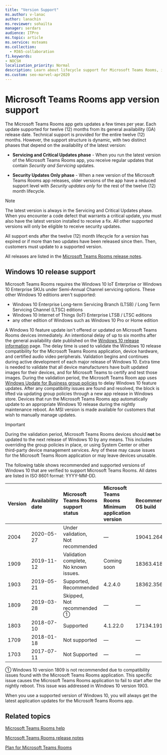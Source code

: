 ```yaml
---
title: "Version Support"
ms.author: v-lanac
author: lanachin
ms.reviewer: sohailta
manager: serdars
audience: ITPro
ms.topic: article
ms.service: msteams
ms.collection: 
  - M365-collaboration
f1.keywords:
- NOCSH
localization_priority: Normal
description: Learn about lifecycle support for Microsoft Teams Rooms, including the dynamic support structure and its phases.
ms.custom: seo-marvel-apr2020
---
```


# Microsoft Teams Rooms app version support
 
The Microsoft Teams Rooms app gets updates a few times per year. Each update supported for twelve (12) months from its general availability (GA) release date. Technical support is provided for the entire twelve (12) months. However, the support structure is dynamic, with two distinct phases that depend on the availability of the latest version:

- **Servicing and Critical Updates phase** \- When you run the latest version of the Microsoft Teams Rooms app, you receive regular updates that contain *Security and Servicing* updates.

- **Security Updates Only phase** \- When a new version of the Microsoft Teams Rooms app releases, older versions of the app have a reduced support level with *Security updates only* for the rest of the twelve (12) month lifecycle.

> [!NOTE]
> The latest version is always in the Servicing and Critical Updates phase. When you encounter a code defect that warrants a critical update, you must also have the latest version installed to receive a fix. All other supported versions will only be eligible to receive security updates.

All support ends after the twelve (12) month lifecycle for a version has expired or if more than two updates have been released since then. Then, customers must update to a supported version.

All releases are listed in the [Microsoft Teams Rooms release notes](rooms-release-note.md).

## Windows 10 release support

Microsoft Teams Rooms requires the  Windows 10 IoT Enterprise or Windows 10 Enterprise SKUs under Semi-Annual Channel servicing options. These other Windows 10 editions aren't supported:

- Windows 10 Enterprise Long-term Servicing Branch (LTSB) / Long Term Servicing Channel (LTSC) editions
- Windows 10 Internet of Things (IoT) Enterprise LTSB / LTSC editions
- any other edition of Windows such as Windows 10 Pro or Home edition

A Windows 10 feature update isn't offered or updated on Microsoft Teams Rooms devices immediately. An intentional delay of up to six months after the general availability date published on the [Windows 10 release information](https://docs.microsoft.com/windows/release-information/) page. The delay time is used to validate the Windows 10 release compatibility for the Microsoft Teams Rooms application, device hardware, and certified audio video peripherals. Validation begins and continues during active development of each major release of Windows 10. Extra time is needed to validate that all device manufacturers have built updated images for their devices, and for Microsoft Teams to certify and test those images. During the validation period, the Microsoft Teams Room app  uses  [Windows Update for Business group policies](https://docs.microsoft.com/windows/deployment/update/waas-manage-updates-wufb) to delay Windows 10 feature updates. After any compatibility issues are found and resolved, the block is lifted via updating group policies through a new app release in Windows store. Devices that run the Microsoft Teams Rooms app automatically update to an appropriate Windows 10 release during the nightly maintenance reboot. An MSI version is made available for customers that wish to manually manage updates.  

> [!IMPORTANT]
> During the validation period, Microsoft Teams Rooms devices should **not** be updated to the next release of Windows 10 by any means. This includes overriding the group policies in place, or using System Center or other third-party device management services. Any of these may cause issues for the Microsoft Teams Room application or may leave devices unusable.  

The following table shows recommended and supported versions of Windows 10 that are verified to support Microsoft Teams Rooms. All dates are listed in ISO 8601 format: YYYY-MM-DD.

|Version  |Availability date   |Microsoft Teams Rooms support status   |Microsoft Teams Rooms Minimum application version | Recommended OS build  |
|:---  |:---       |:---                                  |:---     |:---     |
| 2004 |2020-05-27 |Under validation, <br/>Not recommended|&#x2014; |19041.264 |
| 1909 |2019-11-12 |Validation complete, <br/>No known issues.|Coming soon |18363.418  |
| 1903 |2019-05-21 |Supported, <br/>Recommended  |4.2.4.0 |18362.356 |
| 1809 |2019-03-28 |Skipped, <br/>Not recommended &#x2780;|&#x2014; |&#x2014; |
| 1803 |2018-07-10 |Supported                             |4.1.22.0 |17134.191|
| 1709 |2018-01-18 |Not supported                         |&#x2014; |&#x2014; |
| 1703 |2017-07-11 |Not Supported                         |&#x2014; |&#x2014; |

&#x2780; Windows 10 version 1809 is not recommended due to compatibility issues found with the Microsoft Teams Rooms application. This specific issue causes the Microsoft Teams Rooms application to fail to start after the nightly reboot. This issue was addressed in  Windows 10 version 1903.  

When you use a supported version of Windows 10, you will always get the latest application updates for the Microsoft Teams Rooms app.  

## Related topics

[Microsoft Teams Rooms help](https://support.office.com/article/Skype-Room-Systems-version-2-help-e667f40e-5aab-40c1-bd68-611fe0002ba2)

[Microsoft Teams Rooms release notes](rooms-release-note.md)

[Plan for Microsoft Teams Rooms](rooms-plan.md)
